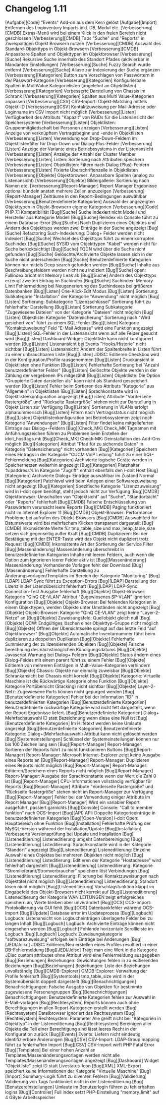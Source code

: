 # Changelog 1.11

[Aufgabe][Code]                                 "Events" Add-on aus dem Kern gelöst
[Aufgabe][Import]                               Entfernen des Loginventory Imports inkl. DB, Modul etc.
[Verbesserung][CMDB]                            Extras-Menü wird bei einem Klick in den freien Bereich nicht geschlossen
[Verbesserung][CMDB]                            Tabs "Suche" und "Reports" in Zweispaltigen Objekt Browsern nutzen
[Verbesserung][CMDB]                            Auswahl des Standard-Objekttyps in Objekt-Browsern
[Verbesserung][CMDB]                            Anpassbare Spalten und Objekttypen im Objektbrowser
[Verbesserung][Suche]                           Rekursive Suche innerhalb des Standort Pfades (aktivierbar in Mandanten Einstellungen)
[Verbesserung][Suche]                           Fuzzy Search wurde entfernt
[Verbesserung][Suche]                           Aliase zur Indexierung der Suche ergänzen
[Verbesserung][Kategorien]                      Button zum Vorschlagen von Passwörtern in der Passwort-Kategorie
[Verbesserung][Kategorien]                      Konfigurierbare Spalten in MultiValue Kategorielisten (angelehnt an Objektlisten)
[Verbesserung][Kategorien]                      Verbesserte Darstellung von Chassis im Schrank
[Verbesserung][Kategorien]                      Spalten aus Multi Value-Kategorien anpassen
[Verbesserung][CSV]                             CSV-Import: Objekt-Matching mittels Objekt-ID
[Verbesserung][CSV]                             Kontaktzuweisung per Mail-Adresse oder Loginname im CSV Import nicht möglich
[Verbesserung][Listen]                          Verfügbarkeit des Attributs "Kapazit" von RAIDs für die Listenansicht der Speichersysteme
[Verbesserung][Listen]                          Objektlisten: Gruppenmitgliedschaft bei Personen anzeigen
[Verbesserung][Listen]                          Anzeige von verknüpftem Vertragsbeginn und -ende in Objektlisten
[Verbesserung][Listen]                          Verwendung von Drop-Down-Feldern im Objektlistenfilter für Drop-Down und Dialog-Plus-Felder
[Verbesserung][Listen]                          Anzeige der Variante eines Betriebssystems in der Listenansicht
[Verbesserung][Listen]                          Anzeige der Anzahl der Cluster Member
[Verbesserung][Listen]                          Listen: Sortierung nach Attributen speichern
[Verbesserung][Listen]                          Objektlisten: Filtern nach Dialog (Plus)-Feldern
[Verbesserung][Listen]                          Fixierte Überschriftenzeile in Objektlisten
[Verbesserung][Objekte]                         Objektbrowser: Anpassbare Spalten (analog zu Listenansicht)
[Verbesserung][Objekte]                         Bildergallerie: Sortierung nach Namen etc.
[Verbesserung][Report-Manager]                  Report Manager Ergebnisse optional bündeln anstatt mehrere Zeilen anzuzeigen
[Verbesserung][Report-Manager]                  Zeiträume in den Report-Bedingungen auswählbar
[Verbesserung][Benutzerdefinierte Kategorien]   Auswahl der angezeigten Objekttypen in Objekt-Browsern eigener Kategorien
[Verbesserung][Code]                            PHP 7.1 Kompatibilität
[Bug][Suche]                                    Suche indexiert nicht Modell und Hersteller aus Kategorie Modell
[Bug][Suche]                                    Reindex via Console führt zu einem Database-Error
[Bug][Suche]                                    Nach Duplizieren eines Objektes und Ändern des Objekttyps werden zwei Einträge in der Suche angezeigt
[Bug][Suche]                                    Refactoring Such-Indexierung: Dialog+ Felder werden nicht indexiert
[Bug][Suche]                                    Wechsel des Objekttyps führt zu einem korrupten Suchindex
[Bug][Suche]                                    SYSID vom Objekttypen "Kabel" werden nicht für Suche berücktsichtigt
[Bug][Suche]                                    FQDN wird über die Suche nicht gefunden
[Bug][Suche]                                    Gelöschte/Archivierte Objekte lassen sich in der Suche nicht unterscheiden
[Bug][Suche]                                    Benutzerdefinierte Kategorien können nur mittels Deep search gefunden werden
[Bug][Suche]                                    Inhalte aus Beschreibungsfeldern werden nicht neu indiziert
[Bug][Suche]                                    open: Fullindex bricht mit Memory Leak ab
[Bug][Suche]                                    Ändern des Objekttyps erzeugt zweiten Eintrag im Suchindex
[Bug][Suche]                                    Suchindex: Memory Limit Fehlermeldung bei Neugenerierung des Suchindexes bei größeren Datenbanken
[Bug][Listen]                                   One-Klick-Edit Modus
[Bug][Listen]                                   Sortierung: Subkategorie "Installation" der Kategorie "Anwendung" nicht möglich
[Bug][Listen]                                   Sortierung: Subkategorie "Lizenzschlüssel" Sortierung führt zu fehlerhafter Darstellung
[Bug][Listen]                                   Sortierung Subkategorie "Zugewiesene Dateien" von der Kategorie "Dateien" nicht möglich
[Bug][Listen]                                   Objektliste: Kategorie "Datensicherung" Sortierung nach "Wird gesichert von" führt zu einem SQL-Fehler
[Bug][Listen]                                   Kategorie "Kontaktzuweisung" Feld "E-Mail Adresse" wird eine Funktion angezeigt
[Bug][Listen]                                   SQL-Fehler in der Listenansicht wenn auf alle Felder gesucht wird
[Bug][Listen]                                   Dashboard-Widget: Objektliste kann nicht konfiguriert werden
[Bug][Listen]                                   Listenansicht bei Events "Hooks/Historie" nicht sichtbar
[Bug][Listen]                                   Listenansicht: Ändern der Spaltenbreite in Listen führt zu einer unbrauchbaren Liste
[Bug][Listen]                                   JDISC: Editieren Checkbox wird in der Konfiguration/Profile rausgenommen
[Bug][Listen]                                   Druckansicht in Objektlisten ohne Funktion
[Bug][Listen]                                   Fehlerhafte Sortierung bei "Anzahl benutzerdefinierter Felder"
[Bug][Listen]                                   Gelöschte Objekte werden in der Zählung der vergebenen IPs mitgezählt
[Bug][Listen]                                   Objektliste: Die Option "Gruppierte Daten darstellen als" kann nicht als Standard gespeichert werden
[Bug][Listen]                                   Fehler beim Sortieren des Attributs "Kategorie" aus "Allgemein" in Objektlisten
[Bug][Listen]                                   Sprachkonstante wird in Objektlistenkonfiguration angezeigt
[Bug][Listen]                                   Attribute "Vorderseite Rastergröße" und "Rückseite Rastergröße" stehen nicht zur Darstellung in Objekt Listen zur Verfügung
[Bug][Listen]                                   Sortierung in VLANs erfolgt alphanummerisch
[Bug][Listen]                                   Filtern nach Vertragsstatus nicht möglich
[Bug][Listen]                                   Objektlistenkonfiguration bei Betriebssystemen zeigt noch Kategorie "Anwendungen"
[Bug][Listen]                                   Filter findet keine mitgelieferten Einträge aus Dialog+-Feldern
[Bug][Check_MK]                                 Check_MK Tagnamen mit Anführungszeichen führen zu Problemen beim Erstellen der idoit_hosttags.mk
[Bug][Check_MK]                                 Check-MK: Deinstallation des Add-Ons möglich
[Bug][Kategorien]                               Attribut "Pfad für zu sichernde Daten" in Kategorie "Datensicherung" nicht vorhanden
[Bug][Kategorien]                               Speichern eines Eintrags in der Kategorie "CUCM VoIP Leitung" führt zu einer SQL-Fehlermeldung
[Bug][Kategorien]                               Archivierte logische Geräte werden in Speichernetzen weiterhin angezeigt
[Bug][Kategorien]                               Platzhalter %ipaddress% in Kategorie "Zugriff" enthält ebenfalls den i-doit Host
[Bug][Kategorien]                               Archivierte Dialog+ Einträge auswählbar im Zustand Normal
[Bug][Kategorien]                               Patchlevel wird beim Anlegen einer Softwarezuweisung nicht angezeigt
[Bug][Kategorien]                               Spezifische Kategorie "Lizenzzuweisung" wird in i-doit open benötigt, steht jedoch nicht zur Verfügung
[Bug][CMDB]                                     Objektbrowser: Umschalten von "Objektsicht" auf "Suche", "Standortsicht" oder "Reports" fehlerhaft
[Bug][CMDB]                                     Falsche Entschlüsselung von Passwörtern verursacht leere Reports
[Bug][CMDB]                                     Paging funktioniert nicht im Internet Explorer 11
[Bug][CMDB]                                     Objekt-Browser: Performance Probleme bei aufrufen des Objekt-Browsers
[Bug][CMDB]                                     Auswahlfeld für Datumswerte wird bei mehrfachem Klicken transparent dargestellt
[Bug][CMDB]                                     Inkonsistente Werte für tmp_table_size und max_heap_table_size setzen sich gegenseitig außer Kraft
[Bug][CMDB]                                     Duplizieren: Bei der Bestätigung mit der ENTER-Taste wird das Objekt nicht dupliziert trotz Request
[Bug][CMDB]                                     Inkonsistente Art der Sortierung der Service Filter
[Bug][Massenänderung]                           Massenänderung überschreibt in benutzerdefinierten Kategorien Inhalte mit leeren Feldern, auch wenn die Option zum Ignorieren leerer Felder aktiv ist
[Bug][Massenänderung]                           Massenänderung: Vorhandende Vorlagen fehlt der Download
[Bug][Massenänderung]                           Fehlerhafte Darstellung zu Änderungsvorlagen/Templates im Bereich der Kategorie "Monitoring"
[Bug][LDAP]                                     LDAP-Sync führt zu Exception-Errors
[Bug][LDAP]                                     Darstellung der Lizenz in der Lizenzübersicht fehlerhaft
[Bug][LDAP]                                     LDAP-Sync: Connection-Test Ausgabe fehlerhaft
[Bug][Objekte]                                  Objekt-Browser: Kategorie "QinQ CE-VLAN" Attribut "Zugewiesenes SP-VLAN" ignoriert Konfiguration
[Bug][Objekte]                                  Objekt-Browser: Bei fehlenden Kategorien in einem Objekttypen, werden Objekte unter Umständen nicht angezeigt
[Bug][Objekte]                                  Objekt-Browser: Kategorie "QinQ CE-VLAN" zeigt keine "Layer-2-Netze" an
[Bug][Objekte]                                  Zuweisungsfeld: Quellobjekt gleich null
[Bug][Objekte]                                  QCW: Endgültiges löschen einer Objekttyp-Gruppe nicht möglich
[Bug][Objekte]                                  Öffnen der Übersichtsseite springt auf das letzte Feld "auf Objektbrowser"
[Bug][Objekte]                                  Automatische Inventarnummer führt beim duplizieren zu doppelten Duplikaten
[Bug][Objekte]                                  Fehlerhafte Summierung der zu lizensierenden Objekten
[Bug][Objekte]                                  Falsche berechnung des nächstmöglichen Kündigungsdatums
[Bug][Objekte]                                  Javascript Warnung bei Dialog+ Feldern
[Bug][Objekte]                                  Status ändern eines Dialog-Feldes mit einem parent führt zu einem Fehler
[Bug][Objekte]                                  Editieren von mehreren Einträgen in Multi-Value-Kategorien verhindern
[Bug][Objekte]                                  Chassis: Objekte nur einmalig zuweisbar
[Bug][Objekte]                                  Schrankansicht bei Chassis nicht korrekt
[Bug][Objekte]                                  Kategorie: Virtuelle Maschine ist die Rückwärtige Kategorie ohne Funktion
[Bug][Objekte]                                  Kategorie Portübersicht (Stacking) nicht sichtbar
[Bug][Objekte]                                  Layer-2-Netz: Zugewiesene Ports können nicht gepurged werden
[Bug][Benutzerdefinierte Kategorien]            Fehler bei der Information "ID" in benutzerdefinierten Kategorien
[Bug][Benutzerdefinierte Kategorien]            Benutzerdefinierte rückwärtige Kategorie wird nicht fett dargestellt, wenn der Report Ergebnisse liefert.
[Bug][Benutzerdefinierte Kategorien]            Dialog+ Mehrfachauswahl ID statt Bezeichnung wenn diese eine Null ist
[Bug][Benutzerdefinierte Kategorien]            Im Hilfetext werden keine Umlaute angezeigt
[Bug][Benutzerdefinierte Kategorien]            Benutzerdefinierte Kategorie: Dialog+(Mehrfachauswahl) Attribut kann nicht gelöscht werden
[Bug][Systemeinstellungen]                      Schlüssel der Systemeinstellungen können nur bis 100 Zeichen lang sein
[Bug][Report-Manager]                           Report-Manager: Sortieren der Reports führt zu nicht funktionieren Buttons
[Bug][Report-Manager]                           Report-Manager: Microsoft Internet-Explorer zeigt keine Ausgabe eines Reports an
[Bug][Report-Manager]                           Report-Manager: Duplizieren eines Reports nicht möglich
[Bug][Report-Manager]                           Report-Manager: Editieren/Speichern eines Reports nicht möglich
[Bug][Report-Manager]                           Report-Manager: Ausgabe der Sprachkonstante wenn der Wert die Zahl 0 ist
[Bug][Report-Manager]                           CPU-Informationen vollständig verfügbar für Reports
[Bug][Report-Manager]                           Attribute "Vorderseite Rastergröße" und "Rückseite Rastergröße" stehen nicht im Report-Manager zur Verfügung
[Bug][Report-Manager]                           Fehler bei der Verwendung einiger Attribute im Report Manager
[Bug][Report-Manager]                           Wird ein variabler Report ausgeführt, passiert garnichts
[Bug][Console]                                  Console: "Call to member funktion" nach OCS-Import
[Bug][API]                                      API: Doppelte Kategorieeinträge in benutzerdefinierten Kategorien
[Bug][Open-Version]                             i-doit Open: Hauptbereich ohne Funktion
[Bug][Installation]                             Fehlerhafte Prüfung der MySQL-Version während der Installation/Update
[Bug][Installation]                             Verbesserte Versionsprüfung bei Update und Installation
[Bug][Listeneditierung]                         Listeneditierung umgeht Datenbereinigung
[Bug][Listeneditierung]                         Listeditierung: Sprachkonstante wird in der Kategorie "Standort" angezeigt
[Bug][Listeneditierung]                         Listeneditierung: Einzelne Auswahl eines Objektes bei mehreren Objekten nicht möglich
[Bug][Listeneditierung]                         Listeditierung: Editieren der Kategorie "Hostadresse" wird fehlerhaft dargestellt
[Bug][Listeneditierung]                         Listeneditierung: Kategorie "Stromlieferant/Stromverbraucher" speichern löst Verbindungen
[Bug][Listeneditierung]                         Listeneditierung: Filterung bei Kontaktzuweisungen nach Objekttitel nicht möglich
[Bug][Listeneditierung]                         Listeneditierung: Standort lösen nicht möglich
[Bug][Listeneditierung]                         Vorschlagsfunktion klappt im Eingabefeld des Objekt-Browsers nicht korrekt auf
[Bug][Listeneditierung]                         Listeneditierung der Kategorie WAN LEITUNGEN zeigt erfolgreiches speichern an, Werte bleiben aber unverändert
[Bug][OCS]                                      OCS-Import: Protokollierung via GUI fehlt
[Bug][OCS]                                      Datenbankfehler während OCS-Import
[Bug][Update]                                   Database error im Updateprozess
[Bug][Logbuch]                                  Logbuch: Listenansicht von Logbucheinträgen überlagerte Felder bei zu langen Inhalt
[Bug][Logbuch]                                  Logbuch: Archivierte Einträge können nicht eingesehen werden
[Bug][Logbuch]                                  Fehlende horizontale Scrollleiste im Logbuch
[Bug][Logbuch]                                  Logbuch: Zuweisungskategorie "softwarezuweisung" erfolgen kein Einträge bei Änderungen
[Bug][JEDI/Jdisc]                               JDISC: Editieren/Neu erstellen eines Profiles resultiert in einer DB-Fehlermeldung
[Bug][JEDI/Jdisc]                               Trägt man eine Wert in die Kategorie JDisc custom attributes ohne Attribut wird eine Fehlermeldung ausgegeben
[Bug][Beziehungen]                              Beziehungen: Gewichtungen fehlen in zu editierenden Beziehungen
[Bug][Beziehungen]                              Beziehungen: Liste der Beziehungen unvollständig
[Bug][CMDB-Explorer]                            CMDB-Explorer: Verwaltung der Profile fehlerhaft
[Bug][Systemtools]                              tmp_table_size wird in der Systemübersicht doppelt dargestellt
[Bug][Benachrichtigungen]                       Benachrichtigungen: Falsche Ausgabe von Objekten für bestimmte zugewiesene Personengruppen
[Bug][Benachrichtigungen]                       Benachrichtigungen: Benutzerdefinierte Kategorien fehlen zur Auswahl in E-Mail-vorlagen
[Bug][Rechtesystem]                             Reports können auch ohne Berechtigungen in allen Report-Kategorien erstellt werden
[Bug][Rechtesystem]                             Dateibrowser ignoriert das Rechtesystem
[Bug][Rechtesystem]                             Rechtesystem: Parameter Alle greift nicht bei "Kategorien in Objekttyp" in der Listeneditierung
[Bug][Rechtesystem]                             Bereinigen aller Objekte die Teil einer Berechtigung sind lässt leeres Recht in der Konfiguration zurück
[Bug][Events]                                   Events: Liefern nicht eindeutig identifizierbare Änderungen
[Bug][CSV]                                      CSV-Import: LDAP-Group mapping führt zu fehlerhaften Import
[Bug][CSV]                                      CSV-Import wirft PHP Fatal Error
[Bug][Templates]                                Bei einer hohen Anzahl an Templates/Massenänderungsvorlagen werden nicht alle Templates/Massenänderungsvorlagen angezeigt
[Bug][Dashboard]                                Widget "Objektliste" zeigt ID statt Livestatus-Icon
[Bug][XML]                                      XML-Export speichert keine Informationen der Kategorie "Virtuelle Maschine"
[Bug][Import]                                   Summary-Logik führt zu diversen Fehlern
[Bug][Validierung]                              Validierung von Tags funktioniert nicht in der Listeneditierung
[Bug][Benutzereinstellungen]                    Umlaute im Benutzerlogin führen zu fehlerhaften logins
[Bug][Controller]                               Full index setzt PHP-Einstellung "memory_limit" auf 4 GByte Arbeitsspeicher
